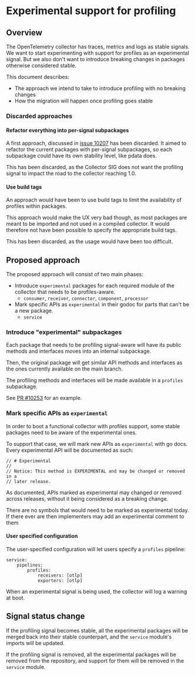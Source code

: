 # Experimental support for profiling

## Overview

The OpenTelemetry collector has traces, metrics and logs as stable signals. We
want to start experimenting with support for profiles as an experimental
signal. But we also don't want to introduce breaking changes in packages
otherwise considered stable.

This document describes:

* The approach we intend to take to introduce profiling with no breaking changes
* How the migration will happen once profiling goes stable

### Discarded approaches

#### Refactor everything into per-signal subpackages

A first approach, discussed in [issue
10207](https://github.com/open-telemetry/opentelemetry-collector/issues/10207)
has been discarded.
It aimed to refactor the current packages with per-signal subpackages, so each
subpackage could have its own stability level, like pdata does.

This has been discarded, as the Collector SIG does not want the profiling
signal to impact the road to the collector reaching 1.0.

#### Use build tags

An approach would have been to use build tags to limit the availability of
profiles within packages.

This approach would make the UX very bad though, as most packages are meant to
be imported and not used in a compiled collector. It would therefore not have
been possible to specify the appropriate build tags.

This has been discarded, as the usage would have been too difficult.

## Proposed approach

The proposed approach will consist of two main phases:

* Introduce `experimental` packages for each required module of the collector that needs to be profiles-aware.
	* `consumer`, `receiver`, `connector`, `component`, `processor`
* Mark specific APIs as `experimental` in their godoc for parts that can't be a new package.
	* `service`

### Introduce "experimental" subpackages

Each package that needs to be profiling signal-aware will have its public
methods and interfaces moves into an internal subpackage.

Then, the original package will get similar API methods and interfaces as the
ones currently available on the main branch.

The profiling methods and interfaces will be made available in a `profiles`
subpackage.

See [PR
#10253](https://github.com/open-telemetry/opentelemetry-collector/pull/10253)
for an example.

### Mark specific APIs as `experimental`

In order to boot a functional collector with profiles support, some stable
packages need to be aware of the experimental ones.

To support that case, we will mark new APIs as `experimental` with go docs.
Every experimental API will be documented as such:

```golang
// # Experimental
//
// Notice: This method is EXPERIMENTAL and may be changed or removed in a
// later release.
```

As documented, APIs marked as experimental may changed or removed across
releases, without it being considered as a breaking change.

There are no symbols that would need to be marked as experimental today. If
there ever are then implementers may add an experimental comment to them

#### User specified configuration

The user-specified configuration will let users specify a `profiles` pipeline:

```
service:
	pipelines:
		profiles:
			receivers: [otlp]
			exporters: [otlp]
```

When an experimental signal is being used, the collector will log a warning at
boot.

## Signal status change

If the profiling signal becomes stable, all the experimental packages will be
merged back into their stable counterpart, and the `service` module's imports
will be updated.

If the profiling signal is removed, all the experimental packages will be
removed from the repository, and support for them will be removed in the
`service` module.
